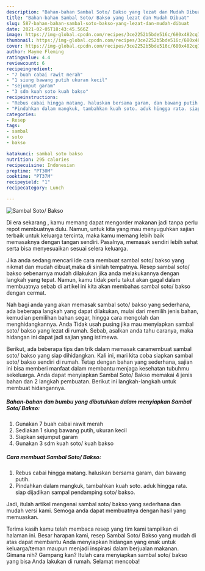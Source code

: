 ```yaml
---
description: "Bahan-bahan Sambal Soto/ Bakso yang lezat dan Mudah Dibuat"
title: "Bahan-bahan Sambal Soto/ Bakso yang lezat dan Mudah Dibuat"
slug: 587-bahan-bahan-sambal-soto-bakso-yang-lezat-dan-mudah-dibuat
date: 2021-02-05T18:43:45.566Z
image: https://img-global.cpcdn.com/recipes/3ce2252b5bde516c/680x482cq70/sambal-soto-bakso-foto-resep-utama.jpg
thumbnail: https://img-global.cpcdn.com/recipes/3ce2252b5bde516c/680x482cq70/sambal-soto-bakso-foto-resep-utama.jpg
cover: https://img-global.cpcdn.com/recipes/3ce2252b5bde516c/680x482cq70/sambal-soto-bakso-foto-resep-utama.jpg
author: Mayme Fleming
ratingvalue: 4.4
reviewcount: 6
recipeingredient:
- "7 buah cabai rawit merah"
- "1 siung bawang putih ukuran kecil"
- "sejumput garam"
- "3 sdm kuah soto kuah bakso"
recipeinstructions:
- "Rebus cabai hingga matang. haluskan bersama garam, dan bawang putih."
- "Pindahkan dalam mangkuk, tambahkan kuah soto. aduk hingga rata. siap dijadikan sampal pendamping soto/ bakso."
categories:
- Resep
tags:
- sambal
- soto
- bakso

katakunci: sambal soto bakso 
nutrition: 295 calories
recipecuisine: Indonesian
preptime: "PT30M"
cooktime: "PT37M"
recipeyield: "1"
recipecategory: Lunch

---
```



![Sambal Soto/ Bakso](https://img-global.cpcdn.com/recipes/3ce2252b5bde516c/680x482cq70/sambal-soto-bakso-foto-resep-utama.jpg)

Di era  sekarang , kamu memang dapat mengorder makanan jadi tanpa perlu repot membuatnya dulu. Namun, untuk kita yang mau menyuguhkan sajian terbaik untuk keluarga tercinta, maka kamu memang lebih baik memasaknya dengan tangan sendiri. Pasalnya, memasak sendiri lebih sehat serta bisa menyesuaikan sesuai selera keluarga.

Jika anda sedang mencari ide cara membuat sambal soto/ bakso yang nikmat dan mudah dibuat,maka di sinilah tempatnya. Resep sambal soto/ bakso  sebenarnya mudah dilakukan jika anda melakukannya dengan langkah yang tepat. Namun, kamu tidak perlu takut akan gagal dalam membuatnya 
sebab di artikel ini kita akan membahas sambal soto/ bakso dengan cermat.  



Nah bagi anda yang akan memasak sambal soto/ bakso yang sederhana, ada beberapa langkah yang dapat dilakukan, mulai dari memilih jenis bahan, kemudian pemilihan bahan segar, hingga cara mengolah dan menghidangkannya. Anda Tidak usah pusing jika mau menyiapkan sambal soto/ bakso yang lezat di rumah. Sebab, asalkan anda  tahu caranya, maka hidangan ini dapat jadi sajian yang istimewa.

Berikut, ada beberapa tips dan trik dalam memasak caramembuat sambal soto/ bakso yang siap dihidangkan. Kali ini, mari kita coba siapkan sambal soto/ bakso sendiri di rumah. Tetap dengan bahan yang sederhana, sajian ini bisa memberi manfaat dalam membantu menjaga kesehatan tubuhmu sekeluarga. Anda dapat menyiapkan Sambal Soto/ Bakso memakai 4 jenis bahan dan 2 langkah pembuatan. Berikut ini langkah-langkah untuk membuat hidangannya.

<!--inarticleads1-->

##### Bahan-bahan dan bumbu yang dibutuhkan dalam menyiapkan Sambal Soto/ Bakso:

1. Gunakan 7 buah cabai rawit merah
1. Sediakan 1 siung bawang putih, ukuran kecil
1. Siapkan sejumput garam
1. Gunakan 3 sdm kuah soto/ kuah bakso




<!--inarticleads2-->

##### Cara membuat Sambal Soto/ Bakso:

1. Rebus cabai hingga matang. haluskan bersama garam, dan bawang putih.
1. Pindahkan dalam mangkuk, tambahkan kuah soto. aduk hingga rata. siap dijadikan sampal pendamping soto/ bakso.




Jadi, itulah artikel mengenai  sambal soto/ bakso  yang sederhana dan mudah versi kami. Semoga anda dapat membuatnya dengan hasil yang memuaskan. 

Terima kasih kamu telah membaca resep yang tim kami tampilkan di halaman ini. Besar harapan kami, resep  Sambal Soto/ Bakso yang mudah di atas dapat membantu Anda menyiapkan hidangan yang enak untuk keluarga/teman maupun menjadi inspirasi dalam berjualan makanan. Gimana nih? Gampang kan? Itulah cara menyiapkan sambal soto/ bakso yang bisa Anda lakukan di rumah. Selamat mencoba!

